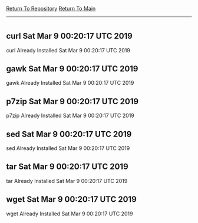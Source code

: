 [Return To Repository](https://github.com/deathbybandaid/piholeparser/)
[Return To Main](https://github.com/deathbybandaid/piholeparser/blob/master/RecentRunLogs/Mainlog.md)
____________________________________
# 
## curl Sat Mar 9 00:20:17 UTC 2019
curl Already Installed Sat Mar 9 00:20:17 UTC 2019
## gawk Sat Mar 9 00:20:17 UTC 2019
gawk Already Installed Sat Mar 9 00:20:17 UTC 2019
## p7zip Sat Mar 9 00:20:17 UTC 2019
p7zip Already Installed Sat Mar 9 00:20:17 UTC 2019
## sed Sat Mar 9 00:20:17 UTC 2019
sed Already Installed Sat Mar 9 00:20:17 UTC 2019
## tar Sat Mar 9 00:20:17 UTC 2019
tar Already Installed Sat Mar 9 00:20:17 UTC 2019
## wget Sat Mar 9 00:20:17 UTC 2019
wget Already Installed Sat Mar 9 00:20:17 UTC 2019

